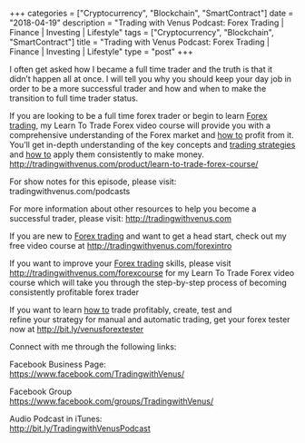 +++
categories = ["Cryptocurrency", "Blockchain", "SmartContract"]
date = "2018-04-19"
description = "Trading with Venus Podcast: Forex Trading | Finance | Investing | Lifestyle"
tags = ["Cryptocurrency", "Blockchain", "SmartContract"]
title = "Trading with Venus Podcast: Forex Trading | Finance | Investing | Lifestyle"
type = "post"
+++

I often get asked how I became a full time trader and the truth is that
it didn’t happen all at once. I will tell you why you should keep your
day job in order to be a more successful trader and how and when to make
the transition to full time trader status.

If you are looking to be a full time forex trader or begin to learn
[Forex trading](https://www.fintechee.com/forex-trading-strategies/), my Learn To Trade Forex video course will provide you
with a comprehensive understanding of the Forex market and [how to](https://www.playgroundfx.com/blog/forex-trading-how-to/) profit
from it. You’ll get in-depth understanding of the key concepts and
[trading strategies](https://www.fintechee.com/forex-trading-strategies/) and [how to](https://www.playgroundfx.com/blog/forex-trading-how-to/) apply them consistently to make money.
http://tradingwithvenus.com/product/learn-to-trade-forex-course/

For show notes for this episode, please visit:
tradingwithvenus.com/podcasts

For more information about other resources to help you become a
successful trader, please visit: <http://tradingwithvenus.com>

If you are new to [Forex trading](https://www.fintechee.com/forex-trading-strategies/) and want to get a head start, check out
my free video course at http://tradingwithvenus.com/forexintro

If you want to improve your [Forex trading](https://www.fintechee.com/forex-trading-strategies/) skills, please visit
http://tradingwithvenus.com/forexcourse for my Learn To Trade Forex
video course which will take you through the step-by-step process of
becoming consistently profitable forex trader

If you want to learn [how to](https://www.playgroundfx.com/blog/forex-trading-how-to/) trade profitably, create, test and  
refine your strategy for manual and automatic trading, get your forex
tester now at http://bit.ly/venusforextester

Connect with me through the following links:

Facebook Business Page:  
https://www.facebook.com/TradingwithVenus/

Facebook Group  
https://www.facebook.com/groups/TradingwithVenus/

Audio Podcast in iTunes:  
http://bit.ly/TradingwithVenusPodcast